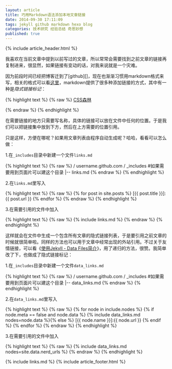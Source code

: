 ```yaml
---
layout: article
title: 巧用Markdown语法添加本地文章链接
date: 2014-09-30 17:11:09
tags: jekyll github markdown hexo blog
categories: 技术研究 经验总结 奇思妙想
published: true
---
```


{% include article_header.html %}

我喜欢在当前文章中提到以前写过的文章，所以常常会需要找到之前文章的链接再复制进来，很显然，如果链接有变动的话，对我来说就是一个灾难。

因为前段时间已经把博客迁到了[github][]，现在也渐渐习惯用markdown格式来写，相关的格式可以看[这里](http://wowubuntu.com/markdown/)，markdown提供了很多种添加链接的方式，其中有一种是*隐式链接标记*：

{% highlight text %}
{% raw %}
[CSS森林][]

[CSS森林]:http://www.cssforest.org/
{% endraw %}
{% endhighlight %}

在需要链接的地方只需要写名称，具体的链接可以放在文件中任何的位置。于是我们可以把链接集中放到下方，然后在上方需要的位置引用。

只是这样，方便在哪呢？如果用文章列表由程序自动生成呢？哈哈，看看可以怎么做：

1.在`_includes`目录中新建一个文件`links.md`

{% highlight text %}
{% raw %}
/ username.github.com
    / _includes #如果需要用到页面片可以建这个目录
        |-- links.md
{% endraw %}
{% endhighlight %}

2.在`links.md`里写入

{% highlight text %}
{% raw %}
{% for post in site.posts %}
[{{ post.title }}]:{{ post.url }}
{% endfor %}
{% endraw %}
{% endhighlight %}

3.在需要引用的文件中加入

{% highlight text %}
{% raw %}
{% include links.md %}
{% endraw %}
{% endhighlight %}

这样就会在文件中生成一个包含所有文章的隐式链接列表，于是要引用之前文章的时候就很简单啦。同样的方法也可以用于文章中经常出现的外站引用。不过关于友情链接，可以看《[使用Jekyll - Data Files简介](http://mib.cc/blog/2014/2014-06-29-using-jekyll-data-files.html)》，用了递归的方法，很赞。我简单改了下，也做成了隐式链接标记：

1.在`_includes`目录中新建一个文件`data_links.md`

{% highlight text %}
{% raw %}
/ username.github.com
    / _includes #如果需要用到页面片可以建这个目录
        |-- data_links.md
{% endraw %}
{% endhighlight %}

2.在`data_links.md`里写入

{% highlight text %}
{% raw %}
{% for node in include.nodes %}
{% if node.meta == false and node.data %}
{% include data_links.md nodes=node.data %}{% else %}
[{{ node.name }}]:{{ node.url }}
{% endif %}
{% endfor %}
{% endraw %}
{% endhighlight %}

3.在需要引用的文件中加入

{% highlight text %}
{% raw %}
{% include data_links.md nodes=site.data.nerd_urls %}
{% endraw %}
{% endhighlight %}

{% include links.md %}
{% include article_footer.html %}
